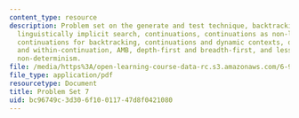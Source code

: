 ```yaml
---
content_type: resource
description: Problem set on the generate and test technique, backtracking mechanisms,
  linguistically implicit search, continuations, continuations as non-local exits,
  continuations for backtracking, continuations and dynamic contexts, dynamic contexts
  and within-continuation, AMB, depth-first and breadth-first, and less deterministic
  non-determinism.
file: /media/https%3A/open-learning-course-data-rc.s3.amazonaws.com/6-945-adventures-in-advanced-symbolic-programming-spring-2009/bc96749c3d306f10011747d8f0421080_MIT6_945s09_assn07.pdf
file_type: application/pdf
resourcetype: Document
title: Problem Set 7
uid: bc96749c-3d30-6f10-0117-47d8f0421080
---
```

